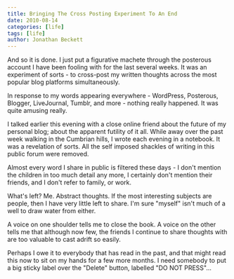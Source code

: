 ```yaml
---
title: Bringing The Cross Posting Experiment To An End
date: 2010-08-14
categories: [life]
tags: [life]
author: Jonathan Beckett
---
```


And so it is done. I just put a figurative machete through the posterous account I have been fooling with for the last several weeks. It was an experiment of sorts - to cross-post my written thoughts across the most popular blog platforms simultaneously.

In response to my words appearing everywhere - WordPress, Posterous, Blogger, LiveJournal, Tumblr, and more - nothing really happened. It was quite amusing really.

I talked earlier this evening with a close online friend about the future of my personal blog; about the apparent futility of it all. While away over the past week walking in the Cumbrian hills, I wrote each evening in a notebook. It was a revelation of sorts. All the self imposed shackles of writing in this public forum were removed.

Almost every word I share in public is filtered these days - I don't mention the children in too much detail any more, I certainly don't mention their friends, and I don't refer to family, or work.

What's left? Me. Abstract thoughts. If the most interesting subjects are people, then I have very little left to share. I'm sure "myself" isn't much of a well to draw water from either.

A voice on one shoulder tells me to close the book. A voice on the other tells me that although now few, the friends I continue to share thoughts with are too valuable to cast adrift so easily.

Perhaps I owe it to everybody that has read in the past, and that might read this now to sit on my hands for a few more months. I need somebody to put a big sticky label over the "Delete" button, labelled "DO NOT PRESS"...